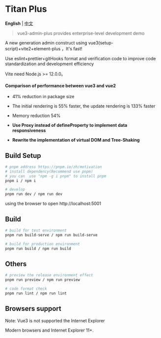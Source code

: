 # Titan Plus

**English** | [中文](./README-zh_CN.md)

> vue3-admin-plus provides enterprise-level development demo

A new generation admin construct using vue3(setup-script)+vite2+element-plus ，It's fast!

Use eslint+prettier+gitHooks format and verification code to improve code standardization and development efficiency

Vite need Node.js >= 12.0.0。

#### Comparison of performance between vue3 and vue2

- 41% reduction in package size

- The initial rendering is 55% faster, the update rendering is 133% faster

- Memory reduction 54%

- **Use Proxy instead of defineProperty to implement data responsiveness**

- **Rewrite the implementation of virtual DOM and Tree-Shaking**

## Build Setup

```bash
# pnpm address https://pnpm.io/zh/motivation
# install dependency(Recommend use pnpm)
# you can  use "npm -g i pnpm" to install pnpm
pnpm i / npm i

# develop
pnpm run dev / npm run dev
```

using the browser to open http://localhost:5001

## Build

```bash
# build for test environment
pnpm run build-serve / npm run build-serve

# build for production environment
pnpm run build / npm run build
```

## Others

```bash
# preview the release environment effect
pnpm run preview / npm run preview

# code format check
pnpm run lint / npm run lint
```

## Browsers support

Note: Vue3 is not supported the Internet Explorer

Modern browsers and Internet Explorer 11+.
